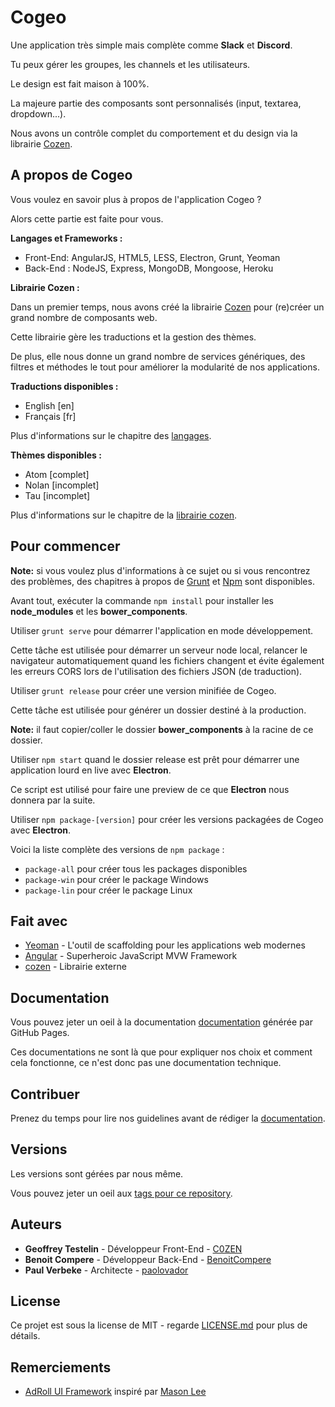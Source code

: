 # Cogeo

Une application très simple mais complète comme **Slack** et **Discord**.

Tu peux gérer les groupes, les channels et les utilisateurs.

Le design est fait maison à 100%.

La majeure partie des composants sont personnalisés (input, textarea, dropdown...).

Nous avons un contrôle complet du comportement et du design via la librairie [Cozen](https://bitbucket.org/C0ZEN/cozen).

## A propos de Cogeo

Vous voulez en savoir plus à propos de l'application Cogeo ?

Alors cette partie est faite pour vous.

**Langages et Frameworks :**

- Front-End: AngularJS, HTML5, LESS, Electron, Grunt, Yeoman
- Back-End : NodeJS, Express, MongoDB, Mongoose, Heroku

**Librairie Cozen :**

Dans un premier temps, nous avons créé la librairie [Cozen](https://bitbucket.org/C0ZEN/cozen) pour (re)créer un grand nombre de composants web.

Cette librairie gère les traductions et la gestion des thèmes.

De plus, elle nous donne un grand nombre de services génériques, des filtres et méthodes le tout pour améliorer la modularité de nos applications.

**Traductions disponibles :**

- English [en]
- Français [fr]

Plus d'informations sur le chapitre des [langages](https://c0zen.github.io/Cogeo/front-end/languages/).

**Thèmes disponibles :**

- Atom [complet]
- Nolan [incomplet]
- Tau [incomplet]

Plus d'informations sur le chapitre de la [librairie cozen](https://c0zen.github.io/Cogeo/front-end/cozen/).

## Pour commencer

**Note:** si vous voulez plus d'informations à ce sujet ou si vous rencontrez des problèmes, des chapitres à propos de [Grunt](https://c0zen.github.io/Cogeo/front-end/grunt/) et [Npm](https://c0zen.github.io/Cogeo/front-end/npm/) sont disponibles.

Avant tout, exécuter la commande `npm install` pour installer les **node_modules** et les **bower_components**.

Utiliser `grunt serve` pour démarrer l'application en mode développement.

Cette tâche est utilisée pour démarrer un serveur node local, relancer le navigateur automatiquement quand les fichiers changent et évite également les erreurs CORS lors de l'utilisation des fichiers JSON (de traduction).

Utiliser `grunt release` pour créer une version minifiée de Cogeo.

Cette tâche est utilisée pour générer un dossier destiné à la production.

**Note:** il faut copier/coller le dossier **bower_components** à la racine de ce dossier.

Utiliser `npm start` quand le dossier release est prêt pour démarrer une application lourd en live avec **Electron**.

Ce script est utilisé pour faire une preview de ce que **Electron** nous donnera par la suite.

Utiliser `npm package-[version]` pour créer les versions packagées de Cogeo avec **Electron**.

Voici la liste complète des versions de `npm package` :

- `package-all` pour créer tous les packages disponibles
- `package-win` pour créer le package Windows
- `package-lin` pour créer le package Linux

## Fait avec

* [Yeoman](http://yeoman.io/) - L'outil de scaffolding pour les applications web modernes
* [Angular](https://angular.io/) - Superheroic JavaScript MVW Framework
* [cozen](https://bitbucket.org/C0ZEN/cozen) - Librairie externe

## Documentation

Vous pouvez jeter un oeil à la documentation [documentation](https://c0zen.github.io/Cogeo/) générée par GitHub Pages.

Ces documentations ne sont là que pour expliquer nos choix et comment cela fonctionne, ce n'est donc pas une documentation technique.

## Contribuer

Prenez du temps pour lire nos guidelines avant de rédiger la [documentation](CONTRIBUTING.md).

## Versions

Les versions sont gérées par nous même.

Vous pouvez jeter un oeil aux [tags pour ce repository](https://github.com/C0ZEN/Cogeo/tags).

## Auteurs

* **Geoffrey Testelin** - Développeur Front-End - [C0ZEN](https://github.com/C0ZEN)
* **Benoit Compere** - Développeur Back-End - [BenoitCompere](https://github.com/BenoitCompere)
* **Paul Verbeke** - Architecte - [paolovador](https://github.com/paolovador)

## License

Ce projet est sous la license de MIT - regarde [LICENSE.md](LICENSE.md) pour plus de détails.

## Remerciements

* [AdRoll UI Framework](https://dribbble.com/shots/2833155-AdRoll-UI-Framework) inspiré par [Mason Lee](https://dribbble.com/masonlee) 
